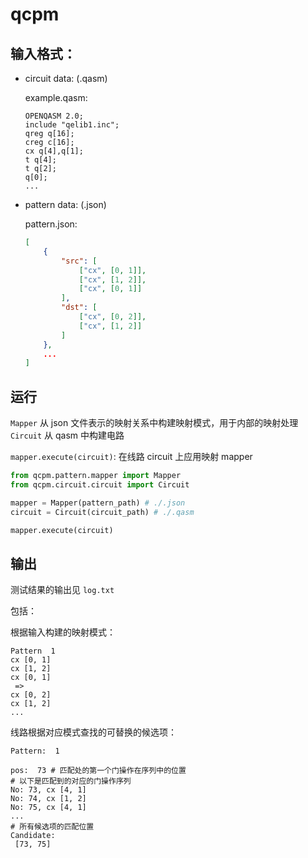 # qcpm

## 输入格式：

+ circuit data: (.qasm)
  
  example.qasm:
  ```
  OPENQASM 2.0;
  include "qelib1.inc";
  qreg q[16];
  creg c[16];
  cx q[4],q[1];
  t q[4];
  t q[2];
  q[0];
  ...
  ```
 
 + pattern data: (.json)
    
    pattern.json:
    ```json
    [
        {
            "src": [
                ["cx", [0, 1]],
                ["cx", [1, 2]],
                ["cx", [0, 1]]
            ],
            "dst": [
                ["cx", [0, 2]],
                ["cx", [1, 2]]
            ]
        },
        ...
    ]
    ```
 ## 运行

`Mapper` 从 json 文件表示的映射关系中构建映射模式，用于内部的映射处理
`Circuit` 从 qasm 中构建电路

`mapper.execute(circuit)`: 在线路 circuit 上应用映射 mapper

```python
from qcpm.pattern.mapper import Mapper
from qcpm.circuit.circuit import Circuit

mapper = Mapper(pattern_path) # ./.json
circuit = Circuit(circuit_path) # ./.qasm

mapper.execute(circuit)
```

## 输出

测试结果的输出见 `log.txt`

包括：

根据输入构建的映射模式：

```
Pattern  1
cx [0, 1]
cx [1, 2]
cx [0, 1]
 => 
cx [0, 2]
cx [1, 2]
...
```

线路根据对应模式查找的可替换的候选项：

```
Pattern:  1

pos:  73 # 匹配处的第一个门操作在序列中的位置
# 以下是匹配到的对应的门操作序列
No: 73, cx [4, 1]
No: 74, cx [1, 2]
No: 75, cx [4, 1]
...
# 所有候选项的匹配位置
Candidate: 
 [73, 75]
```
